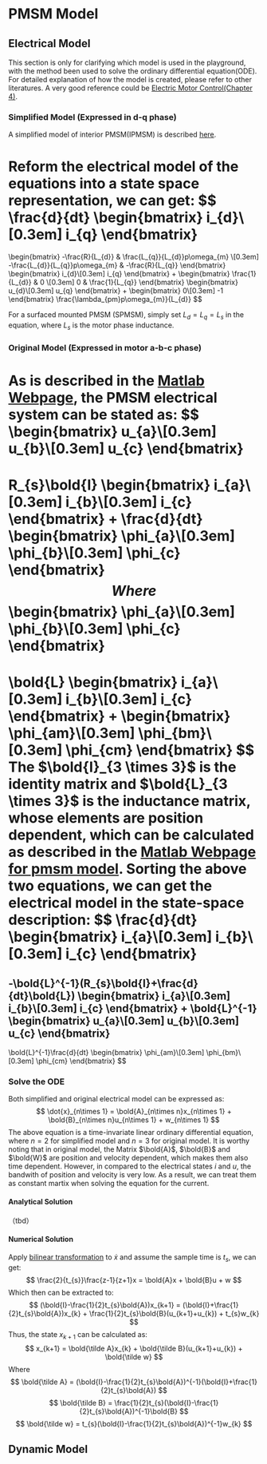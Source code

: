 # PMSM Model

## Electrical Model
This section is only for clarifying which model is used in the playground, with the method been used to solve the ordinary differential equation(ODE). For detailed explanation of how the model is created, please refer to other literatures. A very good reference could be [Electric Motor Control(Chapter 4)](https://www.sciencedirect.com/science/article/abs/pii/B9780128121382000040).

### Simplified Model (Expressed in d-q phase)
A simplified model of interior PMSM(IPMSM) is described [here](https://www.mathworks.com/help/autoblks/ref/interiorpmsm.html).

Reform the electrical model of the equations into a state space representation, we can get:
$$
\frac{d}{dt} 
\begin{bmatrix} 
i_{d}\\[0.3em]
i_{q}
\end{bmatrix}
= 
\begin{bmatrix}
-\frac{R}{L_{d}} & \frac{L_{q}}{L_{d}}p\omega_{m} \\[0.3em]
-\frac{L_{d}}{L_{q}}p\omega_{m} & -\frac{R}{L_{q}}
\end{bmatrix}
\begin{bmatrix} 
i_{d}\\[0.3em]
i_{q}
\end{bmatrix}
+
\begin{bmatrix}
\frac{1}{L_{d}} & 0 \\[0.3em]
0 & \frac{1}{L_{q}}
\end{bmatrix}
\begin{bmatrix} 
u_{d}\\[0.3em]
u_{q}
\end{bmatrix}
+
\begin{bmatrix} 
0\\[0.3em]
-1
\end{bmatrix}
\frac{\lambda_{pm}p\omega_{m}}{L_{d}}
$$

For a surfaced mounted PMSM (SPMSM), simply set $L_{d} = L_{q} = L_{s}$ in the equation, where $L_{s}$ is the motor phase inductance.
### Original Model (Expressed in motor a-b-c phase)

As is described in the [Matlab Webpage](https://www.mathworks.com/help/sps/ref/pmsm.html), the PMSM electrical system can be stated as: 
$$
\begin{bmatrix}
u_{a}\\[0.3em]
u_{b}\\[0.3em]
u_{c}
\end{bmatrix}
=
R_{s}\bold{I}
\begin{bmatrix}
i_{a}\\[0.3em]
i_{b}\\[0.3em]
i_{c}
\end{bmatrix}
+
\frac{d}{dt}
\begin{bmatrix}
\phi_{a}\\[0.3em]
\phi_{b}\\[0.3em]
\phi_{c}
\end{bmatrix}
$$
Where
$$
\begin{bmatrix}
\phi_{a}\\[0.3em]
\phi_{b}\\[0.3em]
\phi_{c}
\end{bmatrix}
=
\bold{L}
\begin{bmatrix}
i_{a}\\[0.3em]
i_{b}\\[0.3em]
i_{c}
\end{bmatrix}
+
\begin{bmatrix}
\phi_{am}\\[0.3em]
\phi_{bm}\\[0.3em]
\phi_{cm}
\end{bmatrix}
$$
The $\bold{I}_{3 \times 3}$ is the identity matrix and $\bold{L}_{3 \times 3}$ is the inductance matrix, whose elements are position dependent, which can be calculated as described in the [Matlab Webpage for pmsm model](https://www.mathworks.com/help/sps/ref/pmsm.html). Sorting the above two equations, we can get the electrical model in the state-space description:
$$
\frac{d}{dt}
\begin{bmatrix}
i_{a}\\[0.3em]
i_{b}\\[0.3em]
i_{c}
\end{bmatrix}
=
-\bold{L}^{-1}(R_{s}\bold{I}+\frac{d}{dt}\bold{L})
\begin{bmatrix}
i_{a}\\[0.3em]
i_{b}\\[0.3em]
i_{c}
\end{bmatrix}
+
\bold{L}^{-1}
\begin{bmatrix}
u_{a}\\[0.3em]
u_{b}\\[0.3em]
u_{c}
\end{bmatrix}
-
\bold{L}^{-1}\frac{d}{dt}
\begin{bmatrix}
\phi_{am}\\[0.3em]
\phi_{bm}\\[0.3em]
\phi_{cm}
\end{bmatrix}
$$

### Solve the ODE
Both simplified and original electrical model can be expressed as:
$$
\dot{x}_{n\times 1} = \bold{A}_{n\times n}x_{n\times 1} + \bold{B}_{n\times n}u_{n\times 1} + w_{n\times 1}
$$
The above equation is a time-invariate linear ordinary differential equation, where $n=2$ for simplified model and $n=3$ for original model. It is worthy noting that in original model, the Matrix $\bold{A}$, $\bold{B}$ and $\bold{W}$ are position and velocity dependent, which makes them also time dependent. However, in compared to the electrical states $i$ and $u$, the bandwith of position and velocity is very low. As a result, we can treat them as constant martix when solving the equation for the current.

#### Analytical Solution
（tbd）

#### Numerical Solution
Apply [bilinear transformation](https://en.wikipedia.org/wiki/Bilinear_transform) to $\dot{x}$ and assume the sample time is $t_{s}$, we can get:
$$
\frac{2}{t_{s}}\frac{z-1}{z+1}x = \bold{A}x + \bold{B}u + w
$$
Which then can be extracted to:
$$
(\bold{I}-\frac{1}{2}t_{s}\bold{A})x_{k+1} = (\bold{I}+\frac{1}{2}t_{s}\bold{A})x_{k} + \frac{1}{2}t_{s}\bold{B}(u_{k+1}+u_{k}) + t_{s}w_{k}
$$
Thus, the state $x_{k+1}$ can be calculated as:
$$
x_{k+1} = \bold{\tilde A}x_{k} + \bold{\tilde B}(u_{k+1}+u_{k}) + \bold{\tilde w}
$$
Where
$$
\bold{\tilde A} = (\bold{I}-\frac{1}{2}t_{s}\bold{A})^{-1}(\bold{I}+\frac{1}{2}t_{s}\bold{A})
$$
$$
\bold{\tilde B} = \frac{1}{2}t_{s}(\bold{I}-\frac{1}{2}t_{s}\bold{A})^{-1}\bold{B}
$$
$$
\bold{\tilde w} = t_{s}(\bold{I}-\frac{1}{2}t_{s}\bold{A})^{-1}w_{k}
$$
## Dynamic Model